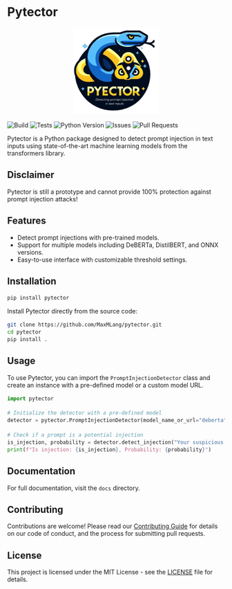 # Pytector
<p align="center">
  <img src="https://github.com/MaxMLang/assets/blob/main/pytector-logo.png?raw=true" width="200" height="200" alt="Pytector Logo">
</p>

![Build](https://img.shields.io/github/actions/workflow/status/MaxMLang/pytector/.github/workflows/test.yml?branch=main)
![Tests](https://img.shields.io/github/actions/workflow/status/MaxMLang/pytector/.github/workflows/tests.yml?branch=main&label=tests)
![Python Version](https://img.shields.io/badge/python-3.9+-blue.svg)
![Issues](https://img.shields.io/github/issues/MaxMLang/pytector)
![Pull Requests](https://img.shields.io/github/issues-pr/MaxMLang/pytector)

Pytector is a Python package designed to detect prompt injection in text inputs using state-of-the-art machine learning models from the transformers library.

## Disclaimer
Pytector is still a prototype and cannot provide 100% protection against prompt injection attacks!

## Features

- Detect prompt injections with pre-trained models.
- Support for multiple models including DeBERTa, DistilBERT, and ONNX versions.
- Easy-to-use interface with customizable threshold settings.

## Installation
```bash
pip install pytector
```

Install Pytector directly from the source code:

```bash
git clone https://github.com/MaxMLang/pytector.git
cd pytector
pip install .
```



## Usage

To use Pytector, you can import the `PromptInjectionDetector` class and create an instance with a pre-defined model or a custom model URL.

```python
import pytector

# Initialize the detector with a pre-defined model
detector = pytector.PromptInjectionDetector(model_name_or_url="deberta")

# Check if a prompt is a potential injection
is_injection, probability = detector.detect_injection("Your suspicious prompt here")
print(f"Is injection: {is_injection}, Probability: {probability}")
```

## Documentation

For full documentation, visit the `docs` directory.

## Contributing

Contributions are welcome! Please read our [Contributing Guide](contributing.md) for details on our code of conduct, and the process for submitting pull requests.

## License

This project is licensed under the MIT License - see the [LICENSE](LICENSE) file for details.


